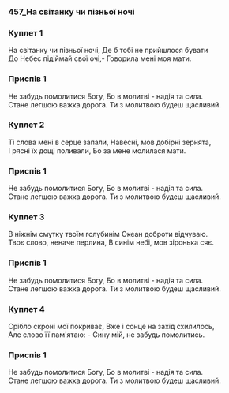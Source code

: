 ### 457_На світанку чи пізньої ночі
### Куплет 1
На світанку чи пізньої ночі, Де б тобі не прийшлося бувати <br/>До Небес підіймай свої очі,- Говорила мені моя мати.
### Приспів 1
Не забудь помолитися Богу, Бо в молитві - надія та сила. <br/>Стане легшою важка дорога. Ти з молитвою будеш щасливий.
### Куплет 2
Ті слова мені в серце запали, Навесні, мов добірні зернята, <br/>І рясні їх дощі поливали, Бо за мене молилася мати.
### Приспів 1
Не забудь помолитися Богу, Бо в молитві - надія та сила. <br/>Стане легшою важка дорога. Ти з молитвою будеш щасливий.
### Куплет 3
В ніжнім смутку твоїм голубинім Океан доброти відчуваю. <br/>Твоє слово, неначе перлина, В синім небі, мов зіронька сяє.
### Приспів 1
Не забудь помолитися Богу, Бо в молитві - надія та сила. <br/>Стане легшою важка дорога. Ти з молитвою будеш щасливий.
### Куплет 4
Срібло скроні мої покриває, Вже і сонце на захід схилилось, <br/>Але слово її пам'ятаю: - Сину мій, не забудь помолитись.
### Приспів 1
Не забудь помолитися Богу, Бо в молитві - надія та сила. <br/>Стане легшою важка дорога. Ти з молитвою будеш щасливий.
